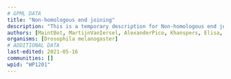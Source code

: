 ```yaml
---
# GPML DATA
title: "Non-homologous end joining"
description: "This is a temporary description for Non-homologous end joining"
authors: [MaintBot, MartijnVanIersel, AlexanderPico, Khanspers, Elisa, Eweitz]
organisms: [Drosophila melanogaster]
# ADDITIONAL DATA
last-edited: 2021-05-16
communities: []
wpid: "WP1201"
---
```

